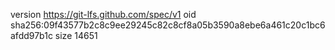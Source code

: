 version https://git-lfs.github.com/spec/v1
oid sha256:09f43577b2c8c9ee29245c82c8cf8a05b3590a8ebe6a461c20c1bc6afdd97b1c
size 14651
